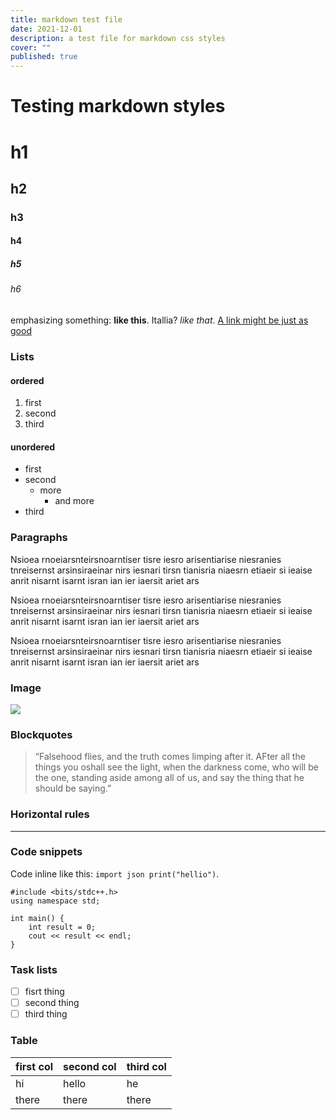 ```yaml
---
title: markdown test file
date: 2021-12-01
description: a test file for markdown css styles
cover: ""
published: true
---
```


# Testing markdown styles

# h1
## h2
### h3
#### h4
##### h5
###### h6


emphasizing something: **like this**. Itallia? *like that*. [A link might be just as good](https://google.com)

### Lists

#### ordered

1. first
2. second
3. third

#### unordered

- first
- second
    - more
        - and more
- third

### Paragraphs

Nsioea rnoeiarsnteirsnoarntiser tisre iesro arisentiarise niesranies tnreisernst arsinsiraeinar nirs iesnari tirsn tianisria niaesrn etiaeir si ieaise anrit nisarnt isarnt isran ian ier iaersit ariet ars

Nsioea rnoeiarsnteirsnoarntiser tisre iesro arisentiarise niesranies tnreisernst arsinsiraeinar nirs iesnari tirsn tianisria niaesrn etiaeir si ieaise anrit nisarnt isarnt isran ian ier iaersit ariet ars

Nsioea rnoeiarsnteirsnoarntiser tisre iesro arisentiarise niesranies tnreisernst arsinsiraeinar nirs iesnari tirsn tianisria niaesrn etiaeir si ieaise anrit nisarnt isarnt isran ian ier iaersit ariet ars

### Image

![](https://source.unsplash.com/random)

### Blockquotes

> “Falsehood flies, and the truth comes limping after it. AFter all the things you oshall see the light, when the darkness come, who will be the one, standing aside among all of us, and say the thing that he should be saying.”

### Horizontal rules

---

### Code snippets

Code inline like this: `import json print("hellio")`.

```
#include <bits/stdc++.h>
using namespace std;

int main() {
    int result = 0;
    cout << result << endl;
}
```

### Task lists

- [ ] fisrt thing
- [ ] second thing
- [ ] third thing

### Table


| first col | second col | third col |
| ---       | ---        | ---       |
| hi        | hello      | he        |
| there     | there      | there     |
